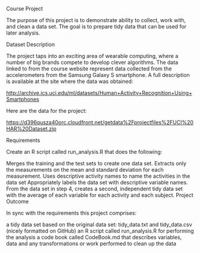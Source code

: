 Course Project

The purpose of this project is to demonstrate ability to collect, work with, and clean a data set. The goal is to prepare tidy data that can be used for later analysis.

Dataset Description

The project taps into an exciting area of wearable computing, where a number of big brands compete to develop clever algorithms. The data linked to from the course website represent data collected from the accelerometers from the Samsung Galaxy S smartphone. A full description is available at the site where the data was obtained:

http://archive.ics.uci.edu/ml/datasets/Human+Activity+Recognition+Using+Smartphones

Here are the data for the project:

https://d396qusza40orc.cloudfront.net/getdata%2Fprojectfiles%2FUCI%20HAR%20Dataset.zip

Requirements

Create an R script called run_analysis.R that does the following:

Merges the training and the test sets to create one data set.
Extracts only the measurements on the mean and standard deviation for each measurement.
Uses descriptive activity names to name the activities in the data set
Appropriately labels the data set with descriptive variable names.
From the data set in step 4, creates a second, independent tidy data set with the average of each variable for each activity and each subject.
Project Outcome

In sync with the requirements this project comprises:

a tidy data set based on the original data set: tidy_data.txt and tidy_data.csv (nicely formatted on GitHub)
an R script called run_analysis.R for performing the analysis
a code book called CodeBook.md that describes variables, data and any transformations or work performed to clean up the data
